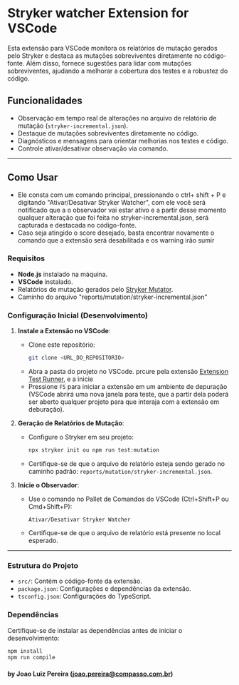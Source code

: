 # Stryker watcher Extension for VSCode

Esta extensão para VSCode monitora os relatórios de mutação gerados pelo Stryker e destaca as mutações sobreviventes diretamente no código-fonte. Além disso, fornece sugestões para lidar com mutações sobreviventes, ajudando a melhorar a cobertura dos testes e a robustez do código.

## Funcionalidades

- Observação em tempo real de alterações no arquivo de relatório de mutação (`stryker-incremental.json`).
- Destaque de mutações sobreviventes diretamente no código.
- Diagnósticos e mensagens para orientar melhorias nos testes e código.
- Controle ativar/desativar observação via comando.

---

## Como Usar

- Ele consta com um comando principal, pressionando o ctrl+ shift + P e digitando "Ativar/Desativar Stryker Watcher", com ele você será notificado que a o observador vai estar ativo e a partir desse momento qualquer alteração que foi feita no stryker-incremental.json, será capturada e destacada no código-fonte.
- Caso seja atingido o score desejado, basta encontrar novamente o comando que a extensão será desabilitada e os warning irão sumir

### Requisitos

- **Node.js** instalado na máquina.
- **VSCode** instalado.
- Relatórios de mutação gerados pelo [Stryker Mutator](https://stryker-mutator.io/).
- Caminho do arquivo "reports/mutation/stryker-incremental.json"

### Configuração Inicial (Desenvolvimento)

1. **Instale a Extensão no VSCode**:

   - Clone este repositório:
     ```bash
     git clone <URL_DO_REPOSITORIO>
     ```
   - Abra a pasta do projeto no VSCode.
     prcure pela extensão [Extension Test Runner](https://marketplace.visualstudio.com/items?itemName=ms-vscode.extension-test-runner), e a inicie
   - Pressione `F5` para iniciar a extensão em um ambiente de depuração (VSCode abrirá uma nova janela para teste, que a partir dela poderá ser aberto qualquer projeto para que interaja com a extensão em deburação).

2. **Geração de Relatórios de Mutação**:

   - Configure o Stryker em seu projeto:
     ```bash
     npx stryker init ou npm run test:mutation
     ```
   - Certifique-se de que o arquivo de relatório esteja sendo gerado no caminho padrão: `reports/mutation/stryker-incremental.json`.

3. **Inicie o Observador**:

   - Use o comando no Pallet de Comandos do VSCode (Ctrl+Shift+P ou Cmd+Shift+P):

     ```
     Ativar/Desativar Stryker Watcher
     ```

   - Certifique-se de que o arquivo de relatório está presente no local esperado.

---

### Estrutura do Projeto

- `src/`: Contém o código-fonte da extensão.
- `package.json`: Configurações e dependências da extensão.
- `tsconfig.json`: Configurações do TypeScript.

### Dependências

Certifique-se de instalar as dependências antes de iniciar o desenvolvimento:

```bash
npm install
npm run compile
```

#### by Joao Luiz Pereira (joao.pereira@compasso.com.br)
